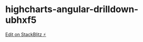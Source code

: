 # highcharts-angular-drilldown-ubhxf5

[Edit on StackBlitz ⚡️](https://stackblitz.com/edit/highcharts-angular-drilldown-ubhxf5)